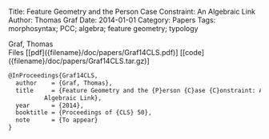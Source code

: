 Title: Feature Geometry and the Person Case Constraint: An Algebraic Link
Author: Thomas Graf
Date: 2014-01-01
Category: Papers
Tags: morphosyntax; PCC; algebra; feature geometry; typology

<div markdown class="authors">
Graf, Thomas
</div>

<div markdown class="files">
<span id="files-title">Files</span>
[[pdf]({filename}/doc/papers/Graf14CLS.pdf)]
[[code]({filename}/doc/papers/Graf14CLS.tar.gz)]
</div>

~~~latex
@InProceedings{Graf14CLS,
  author	= {Graf, Thomas},
  title		= {Feature Geometry and the {P}erson {C}ase {C}onstraint: An
		  Algebraic Link},
  year		= {2014},
  booktitle	= {Proceedings of {CLS} 50},
  note		= {To appear}
}
~~~
